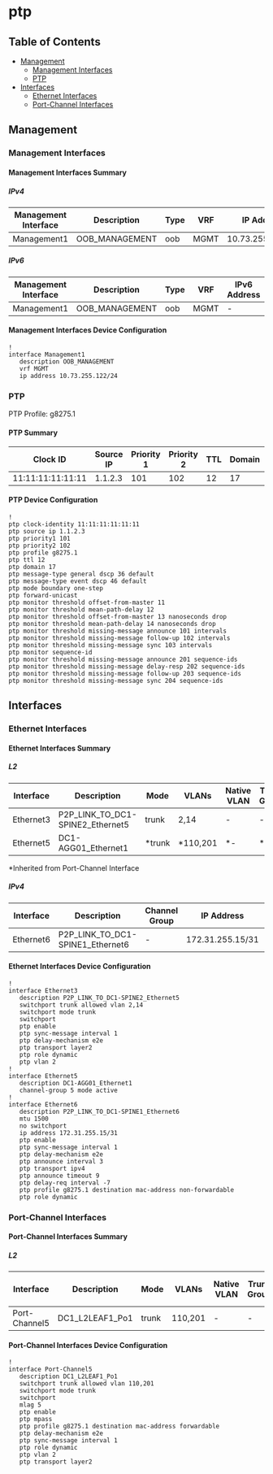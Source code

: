 # ptp

## Table of Contents

- [Management](#management)
  - [Management Interfaces](#management-interfaces)
  - [PTP](#ptp-1)
- [Interfaces](#interfaces)
  - [Ethernet Interfaces](#ethernet-interfaces)
  - [Port-Channel Interfaces](#port-channel-interfaces)

## Management

### Management Interfaces

#### Management Interfaces Summary

##### IPv4

| Management Interface | Description | Type | VRF | IP Address | Gateway |
| -------------------- | ----------- | ---- | --- | ---------- | ------- |
| Management1 | OOB_MANAGEMENT | oob | MGMT | 10.73.255.122/24 | 10.73.255.2 |

##### IPv6

| Management Interface | Description | Type | VRF | IPv6 Address | IPv6 Gateway |
| -------------------- | ----------- | ---- | --- | ------------ | ------------ |
| Management1 | OOB_MANAGEMENT | oob | MGMT | - | - |

#### Management Interfaces Device Configuration

```eos
!
interface Management1
   description OOB_MANAGEMENT
   vrf MGMT
   ip address 10.73.255.122/24
```

### PTP

PTP Profile: g8275.1

#### PTP Summary

| Clock ID | Source IP | Priority 1 | Priority 2 | TTL | Domain | Mode | Forward Unicast |
| -------- | --------- | ---------- | ---------- | --- | ------ | ---- | --------------- |
| 11:11:11:11:11:11 | 1.1.2.3 | 101 | 102 | 12 | 17 | boundary | True |

#### PTP Device Configuration

```eos
!
ptp clock-identity 11:11:11:11:11:11
ptp source ip 1.1.2.3
ptp priority1 101
ptp priority2 102
ptp profile g8275.1
ptp ttl 12
ptp domain 17
ptp message-type general dscp 36 default
ptp message-type event dscp 46 default
ptp mode boundary one-step
ptp forward-unicast
ptp monitor threshold offset-from-master 11
ptp monitor threshold mean-path-delay 12
ptp monitor threshold offset-from-master 13 nanoseconds drop
ptp monitor threshold mean-path-delay 14 nanoseconds drop
ptp monitor threshold missing-message announce 101 intervals
ptp monitor threshold missing-message follow-up 102 intervals
ptp monitor threshold missing-message sync 103 intervals
ptp monitor sequence-id
ptp monitor threshold missing-message announce 201 sequence-ids
ptp monitor threshold missing-message delay-resp 202 sequence-ids
ptp monitor threshold missing-message follow-up 203 sequence-ids
ptp monitor threshold missing-message sync 204 sequence-ids
```

## Interfaces

### Ethernet Interfaces

#### Ethernet Interfaces Summary

##### L2

| Interface | Description | Mode | VLANs | Native VLAN | Trunk Group | Channel-Group |
| --------- | ----------- | ---- | ----- | ----------- | ----------- | ------------- |
| Ethernet3 | P2P_LINK_TO_DC1-SPINE2_Ethernet5 | trunk | 2,14 | - | - | - |
| Ethernet5 | DC1-AGG01_Ethernet1 | *trunk | *110,201 | *- | *- | 5 |

*Inherited from Port-Channel Interface

##### IPv4

| Interface | Description | Channel Group | IP Address | VRF |  MTU | Shutdown | ACL In | ACL Out |
| --------- | ----------- | ------------- | ---------- | ----| ---- | -------- | ------ | ------- |
| Ethernet6 | P2P_LINK_TO_DC1-SPINE1_Ethernet6 | - | 172.31.255.15/31 | default | 1500 | - | - | - |

#### Ethernet Interfaces Device Configuration

```eos
!
interface Ethernet3
   description P2P_LINK_TO_DC1-SPINE2_Ethernet5
   switchport trunk allowed vlan 2,14
   switchport mode trunk
   switchport
   ptp enable
   ptp sync-message interval 1
   ptp delay-mechanism e2e
   ptp transport layer2
   ptp role dynamic
   ptp vlan 2
!
interface Ethernet5
   description DC1-AGG01_Ethernet1
   channel-group 5 mode active
!
interface Ethernet6
   description P2P_LINK_TO_DC1-SPINE1_Ethernet6
   mtu 1500
   no switchport
   ip address 172.31.255.15/31
   ptp enable
   ptp sync-message interval 1
   ptp delay-mechanism e2e
   ptp announce interval 3
   ptp transport ipv4
   ptp announce timeout 9
   ptp delay-req interval -7
   ptp profile g8275.1 destination mac-address non-forwardable
   ptp role dynamic
```

### Port-Channel Interfaces

#### Port-Channel Interfaces Summary

##### L2

| Interface | Description | Mode | VLANs | Native VLAN | Trunk Group | LACP Fallback Timeout | LACP Fallback Mode | MLAG ID | EVPN ESI |
| --------- | ----------- | ---- | ----- | ----------- | ------------| --------------------- | ------------------ | ------- | -------- |
| Port-Channel5 | DC1_L2LEAF1_Po1 | trunk | 110,201 | - | - | - | - | 5 | - |

#### Port-Channel Interfaces Device Configuration

```eos
!
interface Port-Channel5
   description DC1_L2LEAF1_Po1
   switchport trunk allowed vlan 110,201
   switchport mode trunk
   switchport
   mlag 5
   ptp enable
   ptp mpass
   ptp profile g8275.1 destination mac-address forwardable
   ptp delay-mechanism e2e
   ptp sync-message interval 1
   ptp role dynamic
   ptp vlan 2
   ptp transport layer2
```
